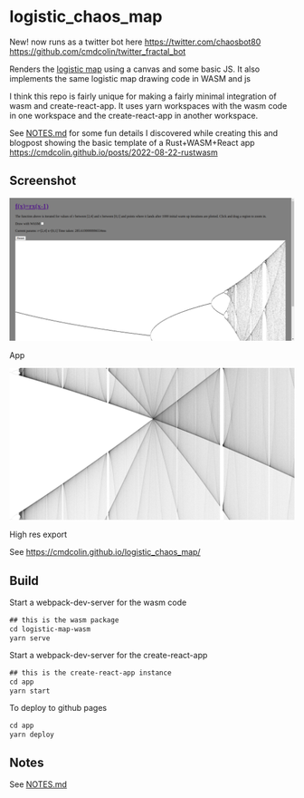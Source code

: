 # logistic_chaos_map

New! now runs as a twitter bot here https://twitter.com/chaosbot80 https://github.com/cmdcolin/twitter_fractal_bot

Renders the [logistic map](https://en.wikipedia.org/wiki/Logistic_map) using a
canvas and some basic JS. It also implements the same logistic map drawing code
in WASM and js

I think this repo is fairly unique for making a fairly minimal integration of
wasm and create-react-app. It uses yarn workspaces with the wasm code in one
workspace and the create-react-app in another workspace.

See [NOTES.md](NOTES.md) for some fun details I discovered while creating this and blogpost showing the basic template of a Rust+WASM+React app https://cmdcolin.github.io/posts/2022-08-22-rustwasm

## Screenshot

![](img/1.png)

App

![](img/2.png)

High res export

See https://cmdcolin.github.io/logistic_chaos_map/

## Build

Start a webpack-dev-server for the wasm code

```
## this is the wasm package
cd logistic-map-wasm
yarn serve
```

Start a webpack-dev-server for the create-react-app

```
## this is the create-react-app instance
cd app
yarn start
```

To deploy to github pages

```
cd app
yarn deploy
```

## Notes

See [NOTES.md](NOTES.md)
